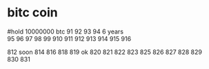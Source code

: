 # bitc coin


#hold 10000000 btc  91 
92  93  94 6 years  
95  96  97 98  99 910  911   912  913  914  915  916  

812 soon 814
816
818
819
ok 820
821
822
823
825
826
827
828
829  
830
831  
